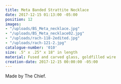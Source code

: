 ```yaml
---
title: Meta Banded Strattite Necklace
date: 2017-12-15 01:13:00 -05:00
position: 12
images:
- "/uploads/BS_Meta_necklace.jpg"
- "/uploads/BS_Meta_necklace02.jpg"
- "/uploads/rach-118-2edited.jpg"
- "/uploads/rach-121-2.jpg"
catalogue-number: '010'
size: .5" x .25" x 18" in length
material: Fused and carved glass, goldfilled wire
creation-date: 2017-12-15 00:00:00 -05:00
---
```


Made by The Chief.